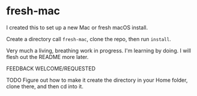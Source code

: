 # fresh-mac

I created this to set up a new Mac or fresh macOS install.

Create a directory call `fresh-mac`, clone the repo, then run `install`.

Very much a living, breathing work in progress. I'm learning by doing. I will flesh out the README more later.

FEEDBACK WELCOME/REQUESTED

TODO
Figure out how to make it create the directory in your Home folder, clone there, and then cd into it.

